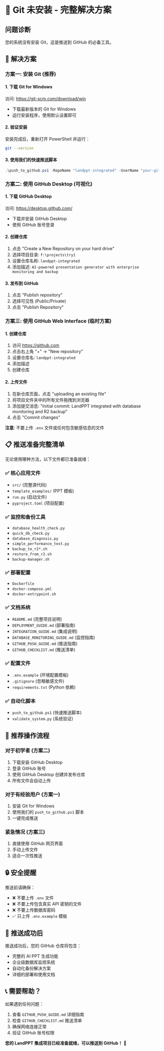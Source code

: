 # 🚨 Git 未安装 - 完整解决方案

## 问题诊断
您的系统没有安装 Git，这是推送到 GitHub 的必备工具。

## 🔧 解决方案

### 方案一: 安装 Git (推荐)

#### 1. 下载 Git for Windows
访问: https://git-scm.com/download/win
- 下载最新版本的 Git for Windows
- 运行安装程序，使用默认设置即可

#### 2. 验证安装
安装完成后，重新打开 PowerShell 并运行：
```bash
git --version
```

#### 3. 使用我们的快速推送脚本
```powershell
.\push_to_github.ps1 -RepoName "landppt-integrated" -UserName "your-github-username"
```

### 方案二: 使用 GitHub Desktop (可视化)

#### 1. 下载 GitHub Desktop
访问: https://desktop.github.com/
- 下载并安装 GitHub Desktop
- 使用 GitHub 账号登录

#### 2. 创建仓库
1. 点击 "Create a New Repository on your hard drive"
2. 选择项目目录: `f:\projects\try1`
3. 设置仓库名称: `landppt-integrated`
4. 添加描述: `AI-powered presentation generator with enterprise monitoring and backup`

#### 3. 发布到 GitHub
1. 点击 "Publish repository"
2. 选择可见性 (Public/Private)
3. 点击 "Publish Repository"

### 方案三: 使用 GitHub Web Interface (临时方案)

#### 1. 创建仓库
1. 访问 https://github.com
2. 点击右上角 "+" → "New repository"
3. 设置仓库名: `landppt-integrated`
4. 添加描述
5. 创建仓库

#### 2. 上传文件
1. 在新仓库页面，点击 "uploading an existing file"
2. 将项目文件夹中的所有文件拖拽到浏览器
3. 添加提交消息: "Initial commit: LandPPT integrated with database monitoring and R2 backup"
4. 点击 "Commit changes"

**注意**: 不要上传 `.env` 文件或任何包含敏感信息的文件

## 📋 推送准备完整清单

无论使用哪种方法，以下文件都已准备就绪：

### ✅ 核心应用文件
- `src/` (完整源代码)
- `template_examples/` (PPT 模板)
- `run.py` (启动文件)
- `pyproject.toml` (项目配置)

### ✅ 监控和备份工具
- `database_health_check.py`
- `quick_db_check.py`
- `database_diagnosis.py`
- `simple_performance_test.py`
- `backup_to_r2*.sh`
- `restore_from_r2.sh`
- `backup-manager.sh`

### ✅ 部署配置
- `Dockerfile`
- `docker-compose.yml`
- `docker-entrypoint.sh`

### ✅ 文档系统
- `README.md` (完整项目说明)
- `DEPLOYMENT_GUIDE.md` (部署指南)
- `INTEGRATION_GUIDE.md` (集成说明)
- `DATABASE_MONITORING_GUIDE.md` (监控指南)
- `GITHUB_PUSH_GUIDE.md` (推送指南)
- `GITHUB_CHECKLIST.md` (推送清单)

### ✅ 配置文件
- `.env.example` (环境配置模板)
- `.gitignore` (忽略敏感文件)
- `requirements.txt` (Python 依赖)

### ✅ 自动化脚本
- `push_to_github.ps1` (快速推送脚本)
- `validate_system.py` (系统验证)

## 🎯 推荐操作流程

### 对于初学者 (方案二)
1. 下载安装 GitHub Desktop
2. 登录 GitHub 账号
3. 使用 GitHub Desktop 创建并发布仓库
4. 所有文件会自动上传

### 对于有经验用户 (方案一)  
1. 安装 Git for Windows
2. 使用我们的 `push_to_github.ps1` 脚本
3. 一键完成推送

### 紧急情况 (方案三)
1. 直接使用 GitHub 网页界面
2. 手动上传文件
3. 适合一次性推送

## 🔒 安全提醒

推送前请确保：
- ❌ 不要上传 `.env` 文件
- ❌ 不要上传包含真实 API 密钥的文件
- ❌ 不要上传数据库密码
- ✅ 只上传 `.env.example` 模板

## 🎉 推送成功后

推送成功后，您的 GitHub 仓库将包含：
- 完整的 AI PPT 生成功能
- 企业级数据库监控系统
- 自动化备份解决方案
- 详细的部署和使用文档

## 📞 需要帮助？

如果遇到任何问题：
1. 查看 `GITHUB_PUSH_GUIDE.md` 详细指南
2. 检查 `GITHUB_CHECKLIST.md` 推送清单
3. 确保网络连接正常
4. 验证 GitHub 账号权限

**您的 LandPPT 集成项目已经准备就绪，可以推送到 GitHub！** 🚀
